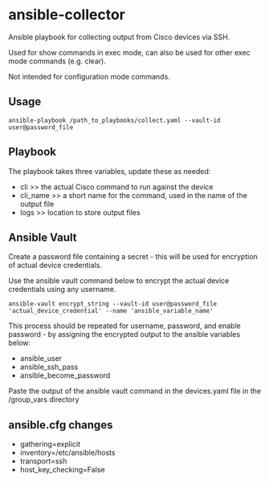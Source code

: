 # ansible-collector

Ansible playbook for collecting output from Cisco devices via SSH.

Used for show commands in exec mode, can also be used for other exec mode commands (e.g. clear).

Not intended for configuration mode commands.

## Usage
```
ansible-playbook /path_to_playbooks/collect.yaml --vault-id user@password_file
```
## Playbook

The playbook takes three variables, update these as needed:
- cli >> the actual Cisco command to run against the device
- cli_name >> a short name for the command, used in the name of the output file
- logs >> location to store output files

## Ansible Vault

Create a password file containing a secret - this will be used for encryption of actual device credentials.

Use the ansible vault command below to encrypt the actual device credentials using any username.
```
ansible-vault encrypt_string --vault-id user@password_file 'actual_device_credential' --name 'ansible_variable_name'
```

This process should be repeated for username, password, and enable password - by assigning the encrypted output to the ansible variables below:

- ansible_user
- ansible_ssh_pass
- ansible_become_password

Paste the output of the ansible vault command in the devices.yaml file in the /group_vars directory

## ansible.cfg changes
- gathering=explicit
- inventory=/etc/ansible/hosts
- transport=ssh
- host_key_checking=False
